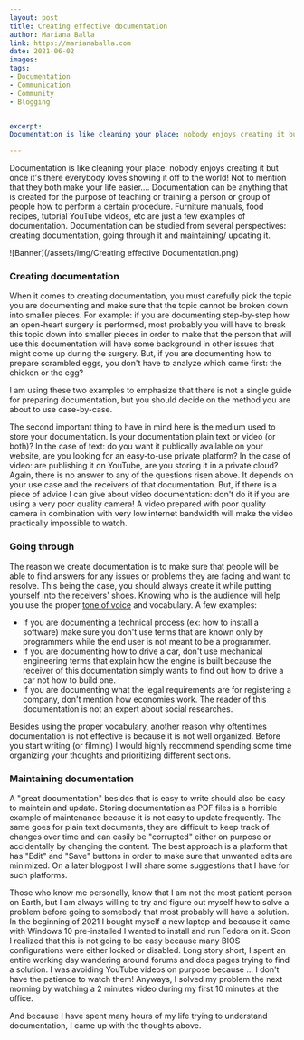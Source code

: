 ```yaml
---
layout: post
title: Creating effective documentation 
author: Mariana Balla
link: https://marianaballa.com
date: 2021-06-02
images: 
tags:
- Documentation
- Communication
- Community
- Blogging


excerpt:
Documentation is like cleaning your place: nobody enjoys creating it but once it's there everybody loves showing it off to the world! Not to mention that they both make your life easier[…]

---
```


Documentation is like cleaning your place: nobody enjoys creating it but once it's there everybody loves showing it off to the world! Not to mention that they both make your life easier.... Documentation can be anything that is created for the purpose of teaching or training a person or group of people how to perform a certain procedure. Furniture manuals, food recipes, tutorial YouTube videos, etc are just a few examples of documentation. Documentation can be studied from several perspectives: creating documentation, going through it and maintaining/ updating it.

![Banner](/assets/img/Creating effective Documentation.png)

### Creating documentation

When it comes to creating documentation, you must carefully pick the topic you are documenting and make sure that the topic cannot be broken down into smaller pieces. For example: if you are documenting step-by-step how an open-heart surgery is performed, most probably you will have to break this topic down into smaller pieces in order to make that the person that will use this documentation will have some background in other issues that might come up during the surgery. But, if you are documenting how to prepare scrambled eggs, you don't have to analyze which came first: the chicken or the egg?

I am using these two examples to emphasize that there is not a single guide for preparing documentation, but you should decide on the method you  are about to use case-by-case.

The second important thing to have in mind here is the medium used to store your documentation. Is your documentation plain text or video (or both)? In the case of text: do you want it publically available on your website, are you looking for an easy-to-use private platform? In the case of video: are publishing it on YouTube, are you storing it in a private cloud? Again, there is no answer to any of the questions risen above. It depends on your use case and the receivers of that documentation. But, if there is a piece of advice I can give about video documentation: don't do it if you are using a very poor quality camera! A video prepared with poor quality camera in combination with very low internet bandwidth will make the video practically impossible to watch.

### Going through

The reason we create documentation is to make sure that people will be able to find answers for any issues or problems they are facing and want to resolve. This being the case, you should always create it while putting yourself into the receivers' shoes. Knowing who is the audience will help you use the proper [tone of voice](https://www.grammarly.com/blog/tone-of-voice/) and vocabulary. A few examples:

* If you are documenting a technical process (ex: how to install a software) make sure you don't use terms that are known only by programmers while the end user is not meant to be a programmer.
* If you are documenting how to drive a car, don't use mechanical engineering terms that explain how the engine is built because the receiver of this documentation simply wants to find out how to drive a car not how to build one.
* If you are documenting what the legal requirements are for registering a company, don't mention how economies work. The reader of this documentation is not an expert about social researches.

Besides using the proper vocabulary, another reason why oftentimes documentation is not effective is because it is not well organized. Before you start writing (or filming) I would highly recommend spending some time organizing your thoughts and prioritizing different sections.

### Maintaining documentation

A "great documentation" besides that is easy to write should also be easy to maintain and update. Storing documentation as PDF files is a horrible example of maintenance because it is not easy to update frequently. The same goes for plain text documents, they are difficult to keep track of changes over time and can easily be "corrupted" either on purpose or accidentally by changing the content. The best approach is a platform that has "Edit" and "Save" buttons in order to make sure that unwanted edits are minimized. On a later blogpost I will share some suggestions that I have for such platforms.

Those who know me personally, know that I am not the most patient person on Earth, but I am always willing to try and figure out myself how to solve a problem before going to somebody that most probably will have a solution. In the beginning of 2021 I bought myself a new laptop and because it came with Windows 10 pre-installed I wanted to install and run Fedora on it. Soon I realized that this is not going to be easy because many BIOS configurations were either locked or disabled. Long story short, I spent an entire working day wandering around forums and docs pages trying to find a solution. I was avoiding YouTube videos on purpose because ... I don't have the patience to watch them! Anyways, I solved my problem the next morning by watching a 2 minutes video during my first 10 minutes at the office.

And because I have spent many hours of my life trying to understand documentation, I came up with the thoughts above.
